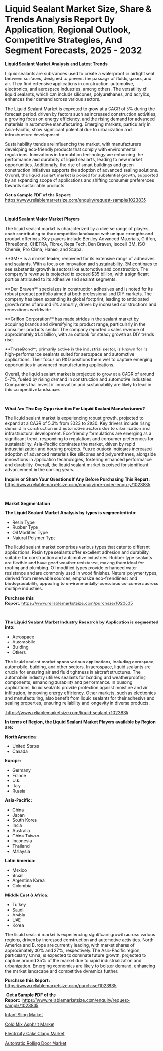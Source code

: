<p><h1>Liquid Sealant Market Size, Share & Trends Analysis Report By Application, Regional Outlook, Competitive Strategies, And Segment Forecasts, 2025 - 2032</h1></p><p><strong>Liquid Sealant Market Analysis and Latest Trends</strong></p>
<p><p>Liquid sealants are substances used to create a waterproof or airtight seal between surfaces, designed to prevent the passage of fluids, gases, and air. They find extensive applications in construction, automotive, electronics, and aerospace industries, among others. The versatility of liquid sealants, which can include silicones, polyurethanes, and acrylics, enhances their demand across various sectors.</p><p>The Liquid Sealant Market is expected to grow at a CAGR of 5% during the forecast period, driven by factors such as increased construction activities, a growing focus on energy efficiency, and the rising demand for advanced materials in automotive manufacturing. Emerging markets, particularly in Asia-Pacific, show significant potential due to urbanization and infrastructure development. </p><p>Sustainability trends are influencing the market, with manufacturers developing eco-friendly products that comply with environmental regulations. Innovations in formulation technology are enhancing the performance and durability of liquid sealants, leading to new market opportunities. Additionally, the rise of smart buildings and green construction initiatives supports the adoption of advanced sealing solutions. Overall, the liquid sealant market is poised for substantial growth, supported by an expanding scope of applications and shifting consumer preferences towards sustainable products.</p></p>
<p><strong>Get a Sample PDF of the Report:&nbsp;</strong> <a href="https://www.reliablemarketsize.com/enquiry/request-sample/1023835?utm_campaign=2041&utm_medium=2&utm_source=Github&utm_content=ia&utm_term=05032025&utm_id=liquid-sealant">https://www.reliablemarketsize.com/enquiry/request-sample/1023835</a></p>
<p>&nbsp;</p>
<p><strong>Liquid Sealant Major Market Players</strong></p>
<p><p>The liquid sealant market is characterized by a diverse range of players, each contributing to the competitive landscape with unique strengths and product offerings. Key players include Bentley Advanced Materials, Griffon, ThreeBond, CHETRA, Fibrex, Repa Tech, Den Braven, Isocell, 3M, ISO-Chemie, Pro Clima, Hanno, and Scapa.</p><p>**3M** is a market leader, renowned for its extensive range of adhesives and sealants. With a focus on innovation and sustainability, 3M continues to see substantial growth in sectors like automotive and construction. The company's revenue is projected to exceed $35 billion, with a significant portion attributed to its adhesive and sealant segments.</p><p>**Den Braven** specializes in construction adhesives and is noted for its robust product portfolio aimed at both professional and DIY markets. The company has been expanding its global footprint, leading to anticipated growth rates of around 6% annually, driven by increased constructions and renovations worldwide.</p><p>**Griffon Corporation** has made strides in the sealant market by acquiring brands and diversifying its product range, particularly in the consumer products sector. The company reported a sales revenue of approximately $1.4 billion, with an outlook for steady growth as DIY trends rise.</p><p>**ThreeBond**, primarily active in the industrial sector, is known for its high-performance sealants suited for aerospace and automotive applications. Their focus on R&D positions them well to capture emerging opportunities in advanced manufacturing applications.</p><p>Overall, the liquid sealant market is projected to grow at a CAGR of around 5-7%, fueled by rising demand in construction and automotive industries. Companies that invest in innovation and sustainability are likely to lead in this competitive landscape.</p></p>
<p>&nbsp;</p>
<p><strong>What Are The Key Opportunities For Liquid Sealant Manufacturers?</strong></p>
<p><p>The liquid sealant market is experiencing robust growth, projected to expand at a CAGR of 5.3% from 2023 to 2030. Key drivers include rising demand in construction and automotive sectors due to urbanization and infrastructural development. Eco-friendly formulations are emerging as a significant trend, responding to regulations and consumer preferences for sustainability. Asia-Pacific dominates the market, driven by rapid industrialization and housing projects. Future outlook indicates increased adoption of advanced materials like silicones and polyurethanes, alongside innovations in application technologies, fostering enhanced performance and durability. Overall, the liquid sealant market is poised for significant advancement in the coming years.</p></p>
<p><strong>Inquire or Share Your Questions If Any Before Purchasing This Report:</strong> <a href="https://www.reliablemarketsize.com/enquiry/pre-order-enquiry/1023835?utm_campaign=2041&utm_medium=2&utm_source=Github&utm_content=ia&utm_term=05032025&utm_id=liquid-sealant">https://www.reliablemarketsize.com/enquiry/pre-order-enquiry/1023835</a></p>
<p>&nbsp;</p>
<p><strong>Market Segmentation</strong></p>
<p><strong>The Liquid Sealant Market Analysis by types is segmented into:</strong></p>
<p><ul><li>Resin Type</li><li>Rubber Type</li><li>Oil Modified Type</li><li>Natural Polymer Type</li></ul></p>
<p><p>The liquid sealant market comprises various types that cater to different applications. Resin type sealants offer excellent adhesion and durability, suitable for construction and automotive industries. Rubber type sealants are flexible and have good weather resistance, making them ideal for roofing and plumbing. Oil modified types provide enhanced water resistance and are commonly used in wood finishes. Natural polymer types, derived from renewable sources, emphasize eco-friendliness and biodegradability, appealing to environmentally-conscious consumers across multiple industries.</p></p>
<p><strong>Purchase this Report:&nbsp;</strong><a href="https://www.reliablemarketsize.com/purchase/1023835?utm_campaign=2041&utm_medium=2&utm_source=Github&utm_content=ia&utm_term=05032025&utm_id=liquid-sealant">https://www.reliablemarketsize.com/purchase/1023835</a></p>
<p>&nbsp;</p>
<p><strong>The Liquid Sealant Market Industry Research by Application is segmented into:</strong></p>
<p><ul><li>Aerospace</li><li>Automobile</li><li>Building</li><li>Others</li></ul></p>
<p><p>The liquid sealant market spans various applications, including aerospace, automobile, building, and other sectors. In aerospace, liquid sealants are crucial for ensuring air and fluid tightness in aircraft structures. The automobile industry utilizes sealants for bonding and weatherproofing components, enhancing durability and performance. In building applications, liquid sealants provide protection against moisture and air infiltration, improving energy efficiency. Other markets, such as electronics and manufacturing, also benefit from liquid sealants for their adhesive and sealing properties, ensuring reliability and longevity in diverse products.</p></p>
<p><a href="https://www.reliablemarketsize.com/liquid-sealant-r1023835?utm_campaign=2041&utm_medium=2&utm_source=Github&utm_content=ia&utm_term=05032025&utm_id=liquid-sealant">&nbsp;https://www.reliablemarketsize.com/liquid-sealant-r1023835</a></p>
<p><strong>In terms of Region, the Liquid Sealant Market Players available by Region are:</strong></p>
<p>
    <p> <strong> North America: </strong>
        <ul>
            <li>United States</li>
            <li>Canada</li>
        </ul>
        </p> 
    <p> <strong> Europe: </strong>
        <ul>
            <li>Germany</li>
            <li>France</li>
            <li>U.K.</li>
            <li>Italy</li>
            <li>Russia</li>
        </ul>
        </p> 
    <p> <strong> Asia-Pacific: </strong>
        <ul>
            <li>China</li>
            <li>Japan</li>
            <li>South Korea</li>
            <li>India</li>
            <li>Australia</li>
            <li>China Taiwan</li>
            <li>Indonesia</li>
            <li>Thailand</li>
            <li>Malaysia</li>
        </ul>
        </p> 
    <p> <strong> Latin America: </strong>
        <ul>
            <li>Mexico</li>
            <li>Brazil</li>
            <li>Argentina Korea</li>
            <li>Colombia</li>
        </ul>
        </p> 
    <p> <strong> Middle East & Africa: </strong>
        <ul>
            <li>Turkey</li>
            <li>Saudi</li>
            <li>Arabia</li>
            <li>UAE</li>
            <li>Korea</li>
        </ul>
    </p>
    </p>
<p><p>The liquid sealant market is experiencing significant growth across various regions, driven by increased construction and automotive activities. North America and Europe are currently leading, with market shares of approximately 30% and 27%, respectively. The Asia-Pacific region, particularly China, is expected to dominate future growth, projected to capture around 35% of the market due to rapid industrialization and urbanization. Emerging economies are likely to bolster demand, enhancing the market landscape and competitive dynamics further.</p></p>
<p><strong>Purchase this Report: </strong><a href="https://www.reliablemarketsize.com/purchase/1023835?utm_campaign=2041&utm_medium=2&utm_source=Github&utm_content=ia&utm_term=05032025&utm_id=liquid-sealant">https://www.reliablemarketsize.com/purchase/1023835</a></p>
<p>&nbsp;<strong>Get a Sample PDF of the Report:&nbsp;&nbsp;</strong><a href="https://www.reliablemarketsize.com/enquiry/request-sample/1023835?utm_campaign=2041&utm_medium=2&utm_source=Github&utm_content=ia&utm_term=05032025&utm_id=liquid-sealant">https://www.reliablemarketsize.com/enquiry/request-sample/1023835</a></p>
<p><strong></strong></p>
<p><p><a href="https://github.com/ashepherd82/Market-Research-Report-List-7/blob/main/infant-sling-market.md?utm_campaign=2041&utm_medium=2&utm_source=Github&utm_content=ia&utm_term=05032025&utm_id=liquid-sealant">Infant Sling Market</a></p><p><a href="https://github.com/lonanweaseh4/Market-Research-Report-List-1/blob/main/cold-mix-asphalt-market.md?utm_campaign=2041&utm_medium=2&utm_source=Github&utm_content=ia&utm_term=05032025&utm_id=liquid-sealant">Cold Mix Asphalt Market</a></p><p><a href="https://github.com/djoeamakeh/Market-Research-Report-List-1/blob/main/electricity-cake-clang-market.md?utm_campaign=2041&utm_medium=2&utm_source=Github&utm_content=ia&utm_term=05032025&utm_id=liquid-sealant">Electricity Cake Clang Market</a></p><p><a href="https://github.com/negrocybul4w/Market-Research-Report-List-1/blob/main/automatic-rolling-door-market.md?utm_campaign=2041&utm_medium=2&utm_source=Github&utm_content=ia&utm_term=05032025&utm_id=liquid-sealant">Automatic Rolling Door Market</a></p></p>